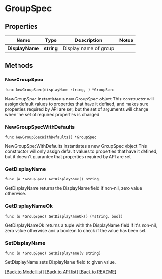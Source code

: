 # GroupSpec

## Properties

Name | Type | Description | Notes
------------ | ------------- | ------------- | -------------
**DisplayName** | **string** | Display name of group | 

## Methods

### NewGroupSpec

`func NewGroupSpec(displayName string, ) *GroupSpec`

NewGroupSpec instantiates a new GroupSpec object
This constructor will assign default values to properties that have it defined,
and makes sure properties required by API are set, but the set of arguments
will change when the set of required properties is changed

### NewGroupSpecWithDefaults

`func NewGroupSpecWithDefaults() *GroupSpec`

NewGroupSpecWithDefaults instantiates a new GroupSpec object
This constructor will only assign default values to properties that have it defined,
but it doesn't guarantee that properties required by API are set

### GetDisplayName

`func (o *GroupSpec) GetDisplayName() string`

GetDisplayName returns the DisplayName field if non-nil, zero value otherwise.

### GetDisplayNameOk

`func (o *GroupSpec) GetDisplayNameOk() (*string, bool)`

GetDisplayNameOk returns a tuple with the DisplayName field if it's non-nil, zero value otherwise
and a boolean to check if the value has been set.

### SetDisplayName

`func (o *GroupSpec) SetDisplayName(v string)`

SetDisplayName sets DisplayName field to given value.



[[Back to Model list]](../README.md#documentation-for-models) [[Back to API list]](../README.md#documentation-for-api-endpoints) [[Back to README]](../README.md)


